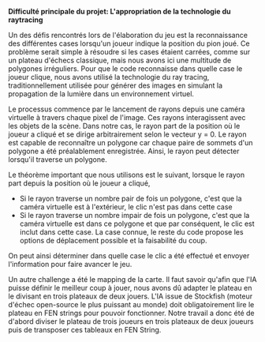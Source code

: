 **Difficulté principale du projet: L'appropriation de la technologie du raytracing**

Un des défis rencontrés lors de l'élaboration du jeu est la reconnaissance des différentes cases lorsqu'un joueur indique la position du pion joué. Ce problème serait simple à résoudre si les cases étaient carrées, comme sur un plateau d'échecs classique, mais nous avons ici une multitude de polygones irréguliers. Pour que le code reconnaisse dans quelle case le joueur clique, nous avons utilisé la technologie du ray tracing, traditionnellement utilisée pour générer des images en simulant la propagation de la lumière dans un environnement virtuel. 

Le processus commence par le lancement de rayons depuis une caméra virtuelle à travers chaque pixel de l'image. Ces rayons interagissent avec les objets de la scène. Dans notre cas, le rayon part de la position où le joueur a cliqué et se dirige arbitrairement selon le vecteur y = 0. Le rayon est capable de reconnaître un polygone car chaque paire de sommets d'un polygone a été préalablement enregistrée. Ainsi, le rayon peut détecter lorsqu'il traverse un polygone.

Le théorème important que nous utilisons est le suivant, lorsque le rayon part depuis la position où le joueur a cliqué,
- Si le rayon traverse un nombre pair de fois un polygone, c'est que la caméra virtuelle est à l'extérieur, le clic n'est pas dans cette case
- Si le rayon traverse un nombre impair de fois un polygone, c'est que la caméra virtuelle est dans ce polygone et que par conséquent, le clic est inclut dans cette case. La case connue, le reste du code propose les options de déplacement possible et la faisabilité du coup.

On peut ainsi déterminer dans quelle case le clic a été effectué et envoyer l'information pour faire avancer le jeu.

Un autre challenge a été le mapping de la carte.
Il faut savoir qu'afin que l'IA puisse définir le meilleur coup à jouer, nous avons dû adapter le plateau en le divisant en trois plateaux de deux jouers. L'IA issue de Stockfish (moteur d'échec open-source le plus puissant au monde) doit obligatoirement lire le plateau en FEN strings pour pouvoir fonctionner. Notre travail a donc été de d'abord diviser le plateau de trois joueurs en trois plateaux de deux joueurs puis de transposer ces tableaux en FEN String.

